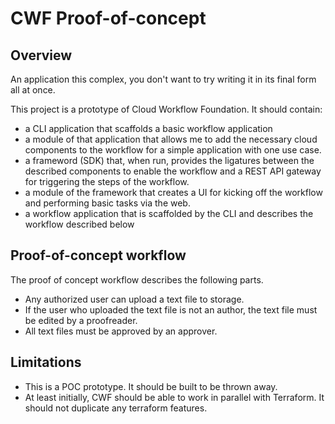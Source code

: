# CWF Proof-of-concept

## Overview

An application this complex, you don't want to try writing it in its final form all at once.

This project is a prototype of Cloud Workflow Foundation. It should contain:

* a CLI application that scaffolds a basic workflow application
* a module of that application that allows me to add the necessary cloud components to the workflow for a simple application with one use case.
* a frameword (SDK) that, when run, provides the ligatures between the described components to enable the workflow and a REST API gateway for triggering the steps of the workflow.
* a module of the framework that creates a UI for kicking off the workflow and performing basic tasks via the web.
* a workflow application that is scaffolded by the CLI and describes the workflow described below

## Proof-of-concept workflow

The proof of concept workflow describes the following parts.

* Any authorized user can upload a text file to storage.
* If the user who uploaded the text file is not an author, the text file must be edited by a proofreader.
* All text files must be approved by an approver.

## Limitations

* This is a POC prototype. It should be built to be thrown away.
* At least initially, CWF should be able to work in parallel with Terraform. It should not duplicate any terraform features.
